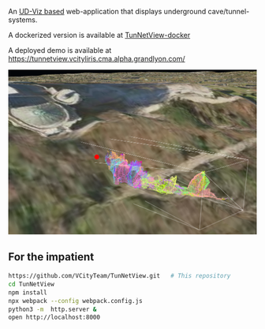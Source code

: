 
An [UD-Viz based](https://github.com/VCityTeam/UD-Viz) web-application that displays 
underground cave/tunnel-systems.

A dockerized version is available at 
[TunNetView-docker](https://github.com/VCityTeam/TunNetView-docker)

A deployed demo is available at
https://tunnetview.vcityliris.cma.alpha.grandlyon.com/

![screenshot](Doc/landing_page_screenshot.png)

## For the impatient

```bash
https://github.com/VCityTeam/TunNetView.git   # This repository
cd TunNetView
npm install
npx webpack --config webpack.config.js
python3 -m  http.server &
open http://localhost:8000
```
